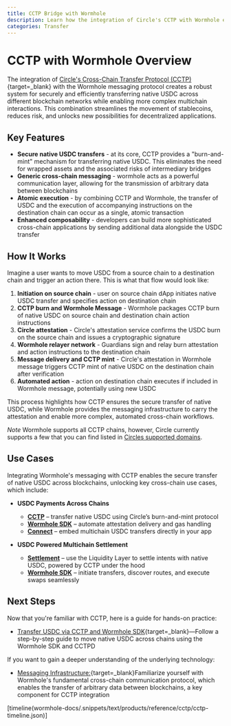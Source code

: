 ```yaml
---
title: CCTP Bridge with Wormhole
description: Learn how the integration of Circle's CCTP with Wormhole enables secure and efficient native USDC transfers and complex cross-chain interactions.
categories: Transfer
---
```


# CCTP with Wormhole Overview 

The integration of [Circle's Cross-Chain Transfer Protocol (CCTP)](https://www.circle.com/cross-chain-transfer-protocol){target=\_blank}  with the Wormhole messaging protocol creates a robust system for securely and efficiently transferring native USDC across different blockchain networks while enabling more complex multichain interactions. This combination streamlines the movement of stablecoins, reduces risk, and unlocks new possibilities for decentralized applications.

## Key Features

- **Secure native USDC transfers** - at its core, CCTP provides a "burn-and-mint" mechanism for transferring native USDC. This eliminates the need for wrapped assets and the associated risks of intermediary bridges
- **Generic cross-chain messaging** - wormhole acts as a powerful communication layer, allowing for the transmission of arbitrary data between blockchains
- **Atomic execution** - by combining CCTP and Wormhole, the transfer of USDC and the execution of accompanying instructions on the destination chain can occur as a single, atomic transaction
- **Enhanced composability** - developers can build more sophisticated cross-chain applications by sending additional data alongside the USDC transfer

## How It Works

Imagine a user wants to move USDC from a source chain to a destination chain and trigger an action there. This is what that flow would look like:


1.  **Initiation on source chain** - user on source chain dApp initiates native USDC transfer and specifies action on destination chain
2.  **CCTP burn and Wormhole Message** - Wormhole packages CCTP burn of native USDC on source chain and destination chain action instructions
3.  **Circle attestation** -  Circle's attestation service confirms the USDC burn on the source chain and issues a cryptographic signature
4.  **Wormhole relayer network** - Guardians sign and relay burn attestation and action instructions to the destination chain
5.  **Message delivery and CCTP mint** - Circle's attestation in Wormhole message triggers CCTP mint of native USDC on the destination chain after verification
6.  **Automated action** - action on destination chain executes if included in Wormhole message, potentially using new USDC

This process highlights how CCTP ensures the secure transfer of native USDC, while Wormhole provides the messaging infrastructure to carry the attestation and enable more complex, automated cross-chain workflows.

_Note_ Wormhole supports all CCTP chains, however, Circle currently supports a few that you can find listed in [Circles supported domains](https://developers.circle.com/stablecoins/supported-domains). 

## Use Cases

Integrating Wormhole's messaging with CCTP enables the secure transfer of native USDC across blockchains, unlocking key cross-chain use cases, which include:

- **USDC Payments Across Chains**
    - [**CCTP**]() – transfer native USDC using Circle’s burn-and-mint protocol
    - [**Wormhole SDK**]() – automate attestation delivery and gas handling
    - [**Connect**]() – embed multichain USDC transfers directly in your app

- **USDC Powered Multichain Settlement**
    - [**Settlement**]() – use the Liquidity Layer to settle intents with native USDC, powered by CCTP under the hood
    - [**Wormhole SDK**]() – initiate transfers, discover routes, and execute swaps seamlessly

## Next Steps

Now that you're familiar with CCTP, here is a guide for hands-on practice:

- [Transfer USDC via CCTP and Wormhole SDK](/docs/tutorials/typescript-sdk/usdc-via-cctp/){target=\_blank}—Follow a step-by-step guide to move native USDC across chains using the Wormhole SDK and CCTPD

If you want to gain a deeper understanding of the underlying technology:

- [Messaging Infrastructure:](/docs/learn/messaging/){target=\_blank}Familiarize yourself with Wormhole's fundamental cross-chain communication protocol, which enables the transfer of arbitrary data between blockchains, a key component for CCTP integration


[timeline(wormhole-docs/.snippets/text/products/reference/cctp/cctp-timeline.json)]

